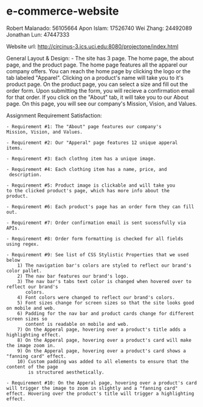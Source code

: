 # e-commerce-website

Robert Malanado: 56105664
Apon Islam: 17526740
Wei Zhang: 24492089
Jonathan Lun: 47447333

Website url: http://circinus-3.ics.uci.edu:8080/projectone/index.html

General Layout & Design:
    - The site has 3 page. The home page, the about page, and the 
    product page. The home page features all the apparel our 
    company offers. You can reach the home page by clicking the 
    logo or the tab labeled "Apparel". Clicking on a product's name 
    will take you to it's product page. On the product page, you 
    can select a size and fill out the order form. Upon submitting 
    the form, you will recieve a confirmation email for that order. 
    If you click on the "About" tab, it will take you to our About 
    page. On this page, you will see our company's Mission, Vision, 
    and Values.



Assignment Requirement Satisfaction:
    
    - Requirement #1: The "About" page features our company's 
    Mission, Vision, and Values.

    - Requirement #2: Our "Apperal" page features 12 unique apperal 
    items.

    - Requirement #3: Each clothng item has a unique image.

    - Requirement #4: Each clothing item has a name, price, and
     description.

    - Requirement #5: Product image is clickable and will take you 
    to the clicked product's page, which has more info about the 
    product.

    - Requirement #6: Each product's page has an order form they can fill out.

    - Requirement #7: Order confirmation email is sent sucessfully via APIs.

    - Requirement #8: Order form formatting is checked for all fields using regex.

    - Requirement #9: See list of CSS Stylistic Properties that we used below
        1) The navigation bar's colors are styled to reflect our brand's color pallet.
        2) The nav bar features our brand's logo.
        3) The nav bar's tabs text color is changed when hovered over to reflect our brand's 
           colors.
        4) Font colors were changed to reflect our brand's colors.
        5) Font sizes change for screen sizes so that the site looks good on mobile and web.
        6) Padding for the nav bar and product cards change for different screen sizes so 
           content is readable on mobile and web.
        7) On the Apperal page, hovering over a product's title adds a highlighting effect.
        8) On the Apperal page, hovering over a product's card will make the image zoom in.
        9) On the Apperal page, hovering over a product's card shows a "fanning card" effect.
        10) Custom padding was added to all elements to ensure that the content of the page  
            is structured aesthetically. 

    - Requirement #10: On the Apperal page, hovering over a product's card will trigger the image to zoom in slightly and a "fanning card" effect. Hovering over the product's title will trigger a highlighting effect.
